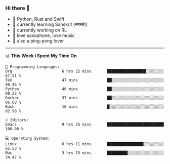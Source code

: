 ### Hi there 👋

- 📙 Python, Rust and Swift
- 🌱 currently learning Sanskrit (नमस्ते!)
- 🔭 currently working on RL
- 🎷 love saxophone, love music
- 🏓 also a ping-pong lover

<!--
**ZiqinGong/ZiqinGong** is a ✨ _special_ ✨ repository because its `README.md` (this file) appears on your GitHub profile.

Here are some ideas to get you started:

- 🔭 I’m currently working on ...
- 🌱 I’m currently learning ...
- 👯 I’m looking to collaborate on ...
- 🤔 I’m looking for help with ...
- 💬 Ask me about ...
- 📫 gongzq0301@sjtu.edu.cn
- 😄 Pronouns: ...
- ⚡ Fun fact: ...
-->

---

<!--START_SECTION:waka-->
📊 **This Week I Spent My Time On** 

```text
💬 Programming Languages: 
Org                      6 hrs 22 mins       █████████████████░░░░░░░░   67.51 % 
TeX                      47 mins             ██░░░░░░░░░░░░░░░░░░░░░░░   08.46 % 
Python                   46 mins             ██░░░░░░░░░░░░░░░░░░░░░░░   08.22 % 
Docker                   37 mins             ██░░░░░░░░░░░░░░░░░░░░░░░   06.68 % 
Bash                     16 mins             █░░░░░░░░░░░░░░░░░░░░░░░░   02.98 % 

🔥 Editors: 
Emacs                    9 hrs 26 mins       █████████████████████████   100.00 % 

💻 Operating System: 
Linux                    6 hrs 11 mins       ████████████████░░░░░░░░░   65.53 % 
Mac                      3 hrs 15 mins       █████████░░░░░░░░░░░░░░░░   34.47 % 
```


<!--END_SECTION:waka-->
